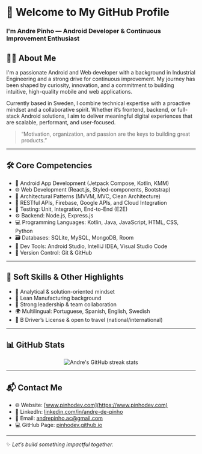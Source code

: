 <!-- Title -->
# 👋 Welcome to My GitHub Profile
### I'm Andre Pinho — Android Developer & Continuous Improvement Enthusiast

<!-- About Me -->
## 👨‍💻 About Me

I'm a passionate Android and Web developer with a background in Industrial Engineering and a strong drive for continuous improvement. My journey has been shaped by curiosity, innovation, and a commitment to building intuitive, high-quality mobile and web applications.

Currently based in Sweden, I combine technical expertise with a proactive mindset and a collaborative spirit. Whether it’s frontend, backend, or full-stack Android solutions, I aim to deliver meaningful digital experiences that are scalable, performant, and user-focused.

> “Motivation, organization, and passion are the keys to building great products.”

---

## 🛠️ Core Competencies

- 📱 Android App Development (Jetpack Compose, Kotlin, KMM)
- 🌐 Web Development (React.js, Styled-components, Bootstrap)
- 🧱 Architectural Patterns (MVVM, MVC, Clean Architecture)
- 🔌 RESTful APIs, Firebase, Google APIs, and Cloud Integration
- 🧪 Testing: Unit, Integration, End-to-End (E2E)
- ⚙️ Backend: Node.js, Express.js
- 💻 Programming Languages: Kotlin, Java, JavaScript, HTML, CSS, Python
- 🗃️ Databases: SQLite, MySQL, MongoDB, Room
- 🔧 Dev Tools: Android Studio, IntelliJ IDEA, Visual Studio Code
- 🔁 Version Control: Git & GitHub

---

## 🌟 Soft Skills & Other Highlights

- 🧠 Analytical & solution-oriented mindset  
- 🔄 Lean Manufacturing background  
- 🤝 Strong leadership & team collaboration  
- 🌍 Multilingual: Portuguese, Spanish, English, Swedish  
- 🚗 B Driver’s License & open to travel (national/international)

---

## 📊 GitHub Stats

<div align="center">
  <img align="center" src="https://github-readme-streak-stats.herokuapp.com/?user=pinhodev" alt="Andre's GitHub streak stats" />
</div>

---

## 📬 Contact Me

- 🌐 Website: [www.pinhodev.com](https://www.pinhodev.com)  
- 💼 LinkedIn: [linkedin.com/in/andre-de-pinho](https://www.linkedin.com/in/andre-de-pinho)  
- 📧 Email: andrepinho.ac@gmail.com  
- 💻 GitHub Page: [pinhodev.github.io](https://pinhodev.github.io/PinhoDev/)

---

✨ *Let’s build something impactful together.*  
